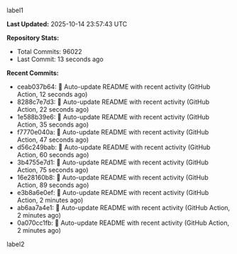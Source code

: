 
label1 
<!-- ACTIVITY_START -->
**Last Updated:** 2025-10-14 23:57:43 UTC

**Repository Stats:**
- Total Commits: 96022
- Last Commit: 13 seconds ago

**Recent Commits:**
- ceab037b64: 🤖 Auto-update README with recent activity (GitHub Action, 12 seconds ago)
- 8288c7e7d3: 🤖 Auto-update README with recent activity (GitHub Action, 22 seconds ago)
- 1e588b39e6: 🤖 Auto-update README with recent activity (GitHub Action, 35 seconds ago)
- f7770e040a: 🤖 Auto-update README with recent activity (GitHub Action, 47 seconds ago)
- d56c249bab: 🤖 Auto-update README with recent activity (GitHub Action, 60 seconds ago)
- 3b4755e7d1: 🤖 Auto-update README with recent activity (GitHub Action, 75 seconds ago)
- 16e28160b8: 🤖 Auto-update README with recent activity (GitHub Action, 89 seconds ago)
- e3b8a6e0ef: 🤖 Auto-update README with recent activity (GitHub Action, 2 minutes ago)
- ab6aa7a4e1: 🤖 Auto-update README with recent activity (GitHub Action, 2 minutes ago)
- 0a070cc1fb: 🤖 Auto-update README with recent activity (GitHub Action, 2 minutes ago)
<!-- ACTIVITY_END -->

label2
